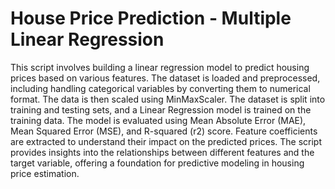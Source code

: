 # House Price Prediction - Multiple Linear Regression


This script involves building a linear regression model to predict housing prices based on various features. The dataset is loaded and preprocessed, including handling categorical variables by converting them to numerical format. The data is then scaled using MinMaxScaler. The dataset is split into training and testing sets, and a Linear Regression model is trained on the training data. The model is evaluated using Mean Absolute Error (MAE), Mean Squared Error (MSE), and R-squared (r2) score. Feature coefficients are extracted to understand their impact on the predicted prices. The script provides insights into the relationships between different features and the target variable, offering a foundation for predictive modeling in housing price estimation.
